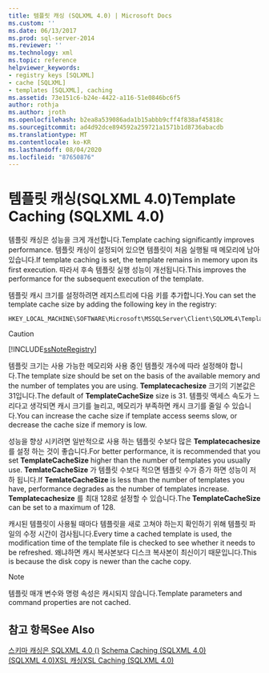 ```yaml
---
title: 템플릿 캐싱 (SQLXML 4.0) | Microsoft Docs
ms.custom: ''
ms.date: 06/13/2017
ms.prod: sql-server-2014
ms.reviewer: ''
ms.technology: xml
ms.topic: reference
helpviewer_keywords:
- registry keys [SQLXML]
- cache [SQLXML]
- templates [SQLXML], caching
ms.assetid: 73e151c6-b24e-4422-a116-51e0846bc6f5
author: rothja
ms.author: jroth
ms.openlocfilehash: b2ea8a539086ada1b15abbb9cff4f838af45818c
ms.sourcegitcommit: ad4d92dce894592a259721a1571b1d8736abacdb
ms.translationtype: MT
ms.contentlocale: ko-KR
ms.lasthandoff: 08/04/2020
ms.locfileid: "87650876"
---
```

# <a name="template-caching-sqlxml-40"></a><span data-ttu-id="a8975-102">템플릿 캐싱(SQLXML 4.0)</span><span class="sxs-lookup"><span data-stu-id="a8975-102">Template Caching (SQLXML 4.0)</span></span>
  <span data-ttu-id="a8975-103">템플릿 캐싱은 성능을 크게 개선합니다.</span><span class="sxs-lookup"><span data-stu-id="a8975-103">Template caching significantly improves performance.</span></span> <span data-ttu-id="a8975-104">템플릿 캐싱이 설정되어 있으면 템플릿이 처음 실행될 때 메모리에 남아 있습니다.</span><span class="sxs-lookup"><span data-stu-id="a8975-104">If template caching is set, the template remains in memory upon its first execution.</span></span> <span data-ttu-id="a8975-105">따라서 후속 템플릿 실행 성능이 개선됩니다.</span><span class="sxs-lookup"><span data-stu-id="a8975-105">This improves the performance for the subsequent execution of the template.</span></span>  
  
 <span data-ttu-id="a8975-106">템플릿 캐시 크기를 설정하려면 레지스트리에 다음 키를 추가합니다.</span><span class="sxs-lookup"><span data-stu-id="a8975-106">You can set the template cache size by adding the following key in the registry:</span></span>  
  
```  
HKEY_LOCAL_MACHINE\SOFTWARE\Microsoft\MSSQLServer\Client\SQLXML4\TemplateCacheSize  
```  
  
> [!CAUTION]  
>  [!INCLUDE[ssNoteRegistry](../../../includes/ssnoteregistry-md.md)]  
  
 <span data-ttu-id="a8975-107">템플릿 크기는 사용 가능한 메모리와 사용 중인 템플릿 개수에 따라 설정해야 합니다.</span><span class="sxs-lookup"><span data-stu-id="a8975-107">The template size should be set on the basis of the available memory and the number of templates you are using.</span></span> <span data-ttu-id="a8975-108">**Templatecachesize** 크기의 기본값은 31입니다.</span><span class="sxs-lookup"><span data-stu-id="a8975-108">The default of **TemplateCacheSize** size is 31.</span></span> <span data-ttu-id="a8975-109">템플릿 액세스 속도가 느리다고 생각되면 캐시 크기를 늘리고, 메모리가 부족하면 캐시 크기를 줄일 수 있습니다.</span><span class="sxs-lookup"><span data-stu-id="a8975-109">You can increase the cache size if template access seems slow, or decrease the cache size if memory is low.</span></span>  
  
 <span data-ttu-id="a8975-110">성능을 향상 시키려면 일반적으로 사용 하는 템플릿 수보다 많은 **Templatecachesize** 를 설정 하는 것이 좋습니다.</span><span class="sxs-lookup"><span data-stu-id="a8975-110">For better performance, it is recommended that you set **TemplateCacheSize** higher than the number of templates you usually use.</span></span> <span data-ttu-id="a8975-111">**TemlateCacheSize** 가 템플릿 수보다 적으면 템플릿 수가 증가 하면 성능이 저하 됩니다.</span><span class="sxs-lookup"><span data-stu-id="a8975-111">If **TemlateCacheSize** is less than the number of templates you have, performance degrades as the number of templates increase.</span></span> <span data-ttu-id="a8975-112">**Templatecachesize** 를 최대 128로 설정할 수 있습니다.</span><span class="sxs-lookup"><span data-stu-id="a8975-112">The **TemplateCacheSize** can be set to a maximum of 128.</span></span>  
  
 <span data-ttu-id="a8975-113">캐시된 템플릿이 사용될 때마다 템플릿을 새로 고쳐야 하는지 확인하기 위해 템플릿 파일의 수정 시간이 검사됩니다.</span><span class="sxs-lookup"><span data-stu-id="a8975-113">Every time a cached template is used, the modification time of the template file is checked to see whether it needs to be refreshed.</span></span> <span data-ttu-id="a8975-114">왜냐하면 캐시 복사본보다 디스크 복사본이 최신이기 때문입니다.</span><span class="sxs-lookup"><span data-stu-id="a8975-114">This is because the disk copy is newer than the cache copy.</span></span>  
  
> [!NOTE]  
>  <span data-ttu-id="a8975-115">템플릿 매개 변수와 명령 속성은 캐시되지 않습니다.</span><span class="sxs-lookup"><span data-stu-id="a8975-115">Template parameters and command properties are not cached.</span></span>  
  
## <a name="see-also"></a><span data-ttu-id="a8975-116">참고 항목</span><span class="sxs-lookup"><span data-stu-id="a8975-116">See Also</span></span>  
 <span data-ttu-id="a8975-117">[스키마 캐싱은 SQLXML 4.0 &#40;&#41;](schema-caching-sqlxml-4-0.md) </span><span class="sxs-lookup"><span data-stu-id="a8975-117">[Schema Caching &#40;SQLXML 4.0&#41;](schema-caching-sqlxml-4-0.md) </span></span>  
 [<span data-ttu-id="a8975-118">&#40;SQLXML 4.0&#41;XSL 캐싱</span><span class="sxs-lookup"><span data-stu-id="a8975-118">XSL Caching &#40;SQLXML 4.0&#41;</span></span>](xsl-caching-sqlxml-4-0.md)  
  
  

